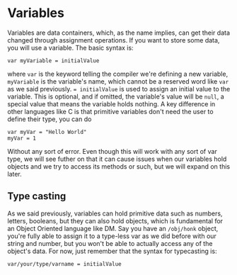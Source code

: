 # Variables
Variables are data containers, which, as the name implies, can get their data changed through assignment operations. If you want to store some data, you will use a variable. The basic syntax is:

    var myVariable = initialValue

where `var` is the keyword telling the compiler we're defining a new variable, `myVariable` is the variable's name, which cannot be a reserved word like `var` as we said previously. `= initialValue` is used to assign an initial value to the variable. This is optional, and if omitted, the variable's value will be `null`, a special value that means the variable holds nothing.
A key difference in other languages like C is that primitive variables don't need the user to define their type, you can do

	var myVar = "Hello World"
	myVar = 1

Without any sort of error. Even though this will work with any sort of var type, we will see futher on that it can cause issues when our variables hold objects and we try to access its methods or such, but we will expand on this later.

## Type casting
As we said previously, variables can hold primitive data such as numbers, letters, booleans, but they can also hold objects, which is fundamental for an Object Oriented language like DM. Say you have an `/obj/honk` object, you're fully able to assign it to a type-less var as we did before with our string and number, but you won't be able to actually access any of the object's data. For now, just remember that the syntax for typecasting is:

    var/your/type/varname = initialValue


